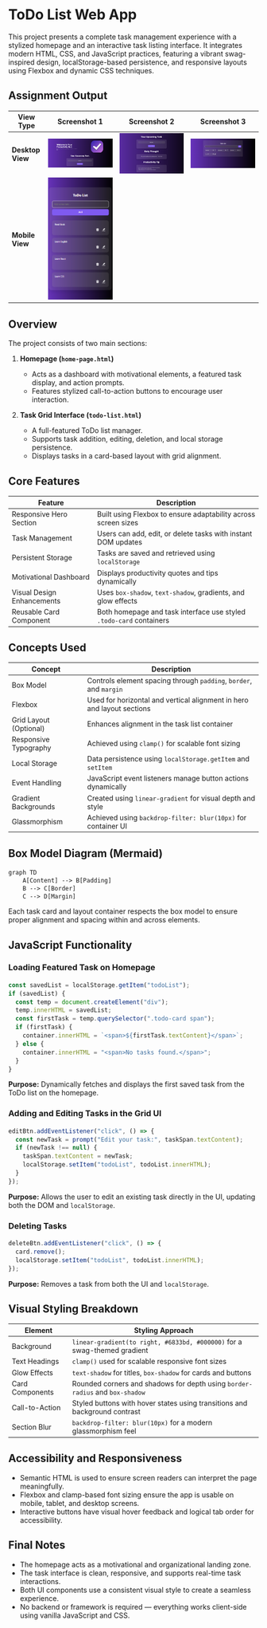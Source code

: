 # ToDo List Web App

This project presents a complete task management experience with a stylized homepage and an interactive task listing interface. It integrates modern HTML, CSS, and JavaScript practices, featuring a vibrant swag-inspired design, localStorage-based persistence, and responsive layouts using Flexbox and dynamic CSS techniques.

## Assignment Output

| View Type        | Screenshot 1                               | Screenshot 2                               | Screenshot 3                               |
| ---------------- | ------------------------------------------ | ------------------------------------------ | ------------------------------------------ |
| **Desktop View** | ![Desktop 1](../../.git-config/output-snapshots/WTL-02-01.png) | ![Desktop 2](../../.git-config/output-snapshots/WTL-02-02.png) | ![Desktop 3](../../.git-config/output-snapshots/WTL-02-03.png) |
| **Mobile View**  | ![Mobile 1](../../.git-config/output-snapshots/WTL-02-04.png)   |

## Overview

The project consists of two main sections:

1. **Homepage (`home-page.html`)**

   * Acts as a dashboard with motivational elements, a featured task display, and action prompts.
   * Features stylized call-to-action buttons to encourage user interaction.

2. **Task Grid Interface (`todo-list.html`)**

   * A full-featured ToDo list manager.
   * Supports task addition, editing, deletion, and local storage persistence.
   * Displays tasks in a card-based layout with grid alignment.

## Core Features

| Feature                    | Description                                                         |
| -------------------------- | ------------------------------------------------------------------- |
| Responsive Hero Section    | Built using Flexbox to ensure adaptability across screen sizes      |
| Task Management            | Users can add, edit, or delete tasks with instant DOM updates       |
| Persistent Storage         | Tasks are saved and retrieved using `localStorage`                  |
| Motivational Dashboard     | Displays productivity quotes and tips dynamically                   |
| Visual Design Enhancements | Uses `box-shadow`, `text-shadow`, gradients, and glow effects       |
| Reusable Card Component    | Both homepage and task interface use styled `.todo-card` containers |

## Concepts Used

| Concept                | Description                                                            |
| ---------------------- | ---------------------------------------------------------------------- |
| Box Model              | Controls element spacing through `padding`, `border`, and `margin`     |
| Flexbox                | Used for horizontal and vertical alignment in hero and layout sections |
| Grid Layout (Optional) | Enhances alignment in the task list container                          |
| Responsive Typography  | Achieved using `clamp()` for scalable font sizing                      |
| Local Storage          | Data persistence using `localStorage.getItem` and `setItem`            |
| Event Handling         | JavaScript event listeners manage button actions dynamically           |
| Gradient Backgrounds   | Created using `linear-gradient` for visual depth and style             |
| Glassmorphism          | Achieved using `backdrop-filter: blur(10px)` for container UI          |

## Box Model Diagram (Mermaid)

```mermaid
graph TD
    A[Content] --> B[Padding]
    B --> C[Border]
    C --> D[Margin]
```

Each task card and layout container respects the box model to ensure proper alignment and spacing within and across elements.

## JavaScript Functionality

### Loading Featured Task on Homepage

```javascript
const savedList = localStorage.getItem("todoList");
if (savedList) {
  const temp = document.createElement("div");
  temp.innerHTML = savedList;
  const firstTask = temp.querySelector(".todo-card span");
  if (firstTask) {
    container.innerHTML = `<span>${firstTask.textContent}</span>`;
  } else {
    container.innerHTML = "<span>No tasks found.</span>";
  }
}
```

**Purpose:**
Dynamically fetches and displays the first saved task from the ToDo list on the homepage.

### Adding and Editing Tasks in the Grid UI

```javascript
editBtn.addEventListener("click", () => {
  const newTask = prompt("Edit your task:", taskSpan.textContent);
  if (newTask !== null) {
    taskSpan.textContent = newTask;
    localStorage.setItem("todoList", todoList.innerHTML);
  }
});
```

**Purpose:**
Allows the user to edit an existing task directly in the UI, updating both the DOM and `localStorage`.

### Deleting Tasks

```javascript
deleteBtn.addEventListener("click", () => {
  card.remove();
  localStorage.setItem("todoList", todoList.innerHTML);
});
```

**Purpose:**
Removes a task from both the UI and `localStorage`.

## Visual Styling Breakdown

| Element         | Styling Approach                                                             |
| --------------- | ---------------------------------------------------------------------------- |
| Background      | `linear-gradient(to right, #6833bd, #000000)` for a swag-themed gradient     |
| Text Headings   | `clamp()` used for scalable responsive font sizes                            |
| Glow Effects    | `text-shadow` for titles, `box-shadow` for cards and buttons                 |
| Card Components | Rounded corners and shadows for depth using `border-radius` and `box-shadow` |
| Call-to-Action  | Styled buttons with hover states using transitions and background contrast   |
| Section Blur    | `backdrop-filter: blur(10px)` for a modern glassmorphism feel                |

## Accessibility and Responsiveness

* Semantic HTML is used to ensure screen readers can interpret the page meaningfully.
* Flexbox and clamp-based font sizing ensure the app is usable on mobile, tablet, and desktop screens.
* Interactive buttons have visual hover feedback and logical tab order for accessibility.

## Final Notes

* The homepage acts as a motivational and organizational landing zone.
* The task interface is clean, responsive, and supports real-time task interactions.
* Both UI components use a consistent visual style to create a seamless experience.
* No backend or framework is required — everything works client-side using vanilla JavaScript and CSS.
